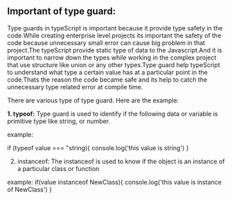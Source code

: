 
## Important of type guard:

Type guards in typeScript is important because it provide type safety in the code.While creating enterprise level projects its important the safety of the code because unnecessary small error can cause big problem in that project.The typeScript provide static type of data to the Javascript.And it is important to narrow down the types while working in the complex project that use structure like union or any other types.Type guard help typeScript to understand what type a certain value has at a particular point in the code.Thats the reason the code became safe and its help to catch the unnecessary type related error at compile time.

There are various type of type guard.
Here are the example:

**1. typeof:**
Type guard is used to identify if the following data or variable is primitive type  like string, or number.

example:

if (typeof value === "string){
    console.log('this value is string')
}


2. instanceof:
The instanceof is used to know if the object is an instance of a particular class or function

example:
if(value instanceof NewClass){
    console.log('this value is instance of NewClass')
}
